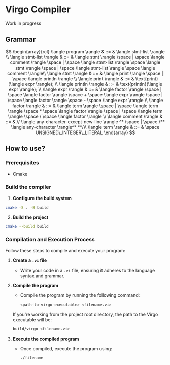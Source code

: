# Virgo Compiler

Work in progress

## Grammar

$$
\begin{array}{rcl}
    \langle program \rangle & ::= & \langle stmt-list \rangle \\
    \langle stmt-list \rangle & ::= & \langle stmt \rangle \space | \space \langle comment \rangle \space | \space \langle stmt-list \rangle \space \langle stmt \rangle  \space | \space \langle stmt-list \rangle \space \langle comment \rangle\\
    \langle stmt \rangle & ::= & \langle print \rangle  \space | \space \langle println \rangle \\
    \langle print \rangle & ::= & \text{print}(\langle expr \rangle); \\
    \langle println \rangle & ::= & \text{println}(\langle expr \rangle); \\
    \langle expr \rangle & ::= & \langle factor \rangle  \space | \space \langle factor \rangle \space + \space \langle expr \rangle \space | \space \langle factor \rangle \space - \space \langle expr \rangle \\
    \langle factor \rangle & ::= & \langle term \rangle \space | \space \langle term \rangle \space * \space  \langle factor \rangle  \space | \space \langle term \rangle \space / \space \langle factor \rangle  \\
    \langle comment \rangle & ::= & // \langle any-character-except-new-line \rangle  ^* \space | \space /** \langle any-character \rangle^* **/\\
    \langle term \rangle & ::= & \space UNSIGNED\_INTEGER\_LITERAL
\end{array}
$$


## How to use?

### Prerequisites
- Cmake

### Build the compiler

1. **Configure the build system** 
```bash
cmake -S . -B build
```

2. **Build  the project**
```bash
cmake --build build
```

### Compilation and Execution Process

Follow these steps to compile and execute your program:

1. **Create a `.vi` file**
   - Write your code in a `.vi` file, ensuring it adheres to the language syntax and grammar.

2. **Compile the program**
   - Compile the program by running the following command:
     ```bash
     <path-to-virgo-executable> <filename.vi>
     ```

    If you're working from the project root directory, the path to the Virgo executable will be:
    ```bash
    build/virgo <filename.vi>
    ```
 

3. **Execute the compiled program**
   - Once compiled, execute the program using:
     ```bash
     ./filename
     ```

